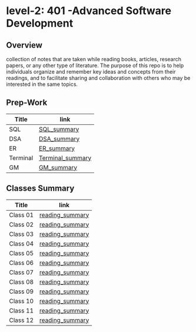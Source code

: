 # level-2: 401 -Advanced Software Development
## Overview
collection of notes that are taken while reading books, articles, research papers, or any other type of literature. The purpose of this repo is to help individuals organize and remember key ideas and concepts from their readings, and to facilitate sharing and collaboration with others who may be interested in the same topics.

## Prep-Work
| Title       | link                           |
| ----------- | ---                            |
| SQL         | [SQL_summary](./sql_readme.md) |
| DSA         | [DSA_summary](./data%20structure.md) |
| ER          | [ER_summary](./Engineering-Readings.md) |
| Terminal    | [Terminal_summary](./Terminal.md) |
| GM          | [GM_summary](./Growth-Mindset.md) |



## Classes Summary
| Title       | link                                  |
| ----------- | ---                                   |
| Class 01    | [reading_summary](./class01-readme.md) |
| Class 02    | [reading_summary](./class02-readme.md) |
| Class 03    | [reading_summary](./class03-readme.md) |
| Class 04    | [reading_summary](./class04-readme.md) |
| Class 05    | [reading_summary](./class05-readme.md) |
| Class 06    | [reading_summary](./class06-readme.md) |
| Class 07    | [reading_summary](./class07-readme.md) |
| Class 08    | [reading_summary](./calss08-readme.md) |
| Class 09    | [reading_summary](./class09-readme.md) |
| Class 10    | [reading_summary](./class10-readme.md) |
| Class 11    | [reading_summary](./class11-readme.md) |
| Class 12    | [reading_summary](./class12-readme.md) |
